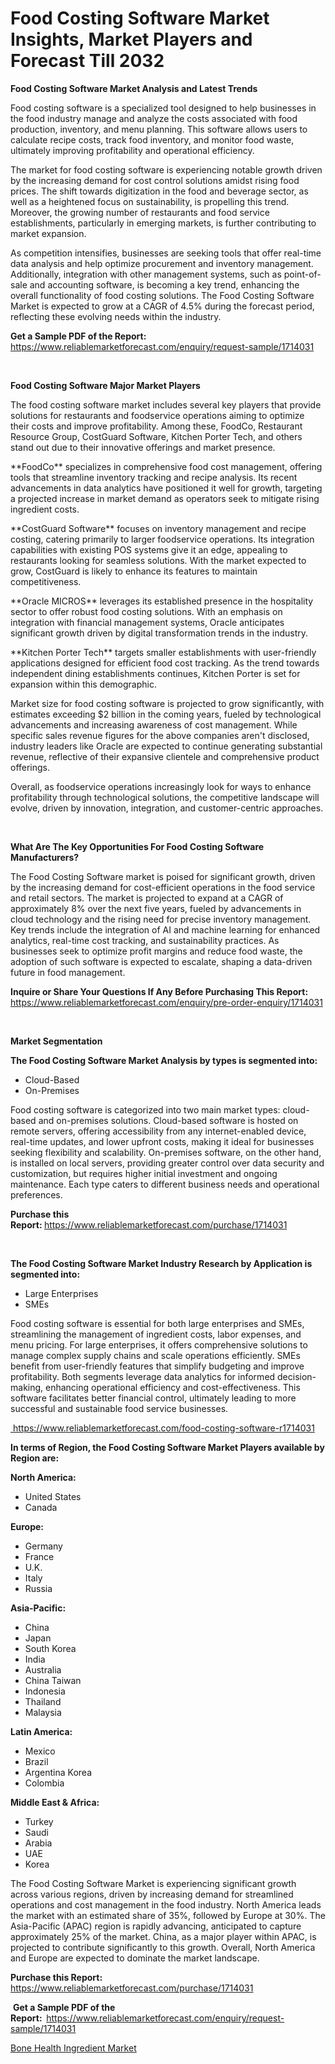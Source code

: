 <p><h1>Food Costing Software Market Insights, Market Players and Forecast Till 2032</h1></p><p><strong>Food Costing Software Market Analysis and Latest Trends</strong></p>
<p><p>Food costing software is a specialized tool designed to help businesses in the food industry manage and analyze the costs associated with food production, inventory, and menu planning. This software allows users to calculate recipe costs, track food inventory, and monitor food waste, ultimately improving profitability and operational efficiency.</p><p>The market for food costing software is experiencing notable growth driven by the increasing demand for cost control solutions amidst rising food prices. The shift towards digitization in the food and beverage sector, as well as a heightened focus on sustainability, is propelling this trend. Moreover, the growing number of restaurants and food service establishments, particularly in emerging markets, is further contributing to market expansion.</p><p>As competition intensifies, businesses are seeking tools that offer real-time data analysis and help optimize procurement and inventory management. Additionally, integration with other management systems, such as point-of-sale and accounting software, is becoming a key trend, enhancing the overall functionality of food costing solutions. The Food Costing Software Market is expected to grow at a CAGR of 4.5% during the forecast period, reflecting these evolving needs within the industry.</p></p>
<p><strong>Get a Sample PDF of the Report:&nbsp;</strong> <a href="https://www.reliablemarketforecast.com/enquiry/request-sample/1714031?utm_campaign=1950&utm_medium=2&utm_source=Github&utm_content=ia&utm_term=11012025&utm_id=food-costing-software">https://www.reliablemarketforecast.com/enquiry/request-sample/1714031</a></p>
<p>&nbsp;</p>
<p><strong>Food Costing Software Major Market Players</strong></p>
<p><p>The food costing software market includes several key players that provide solutions for restaurants and foodservice operations aiming to optimize their costs and improve profitability. Among these, FoodCo, Restaurant Resource Group, CostGuard Software, Kitchen Porter Tech, and others stand out due to their innovative offerings and market presence.</p><p>**FoodCo** specializes in comprehensive food cost management, offering tools that streamline inventory tracking and recipe analysis. Its recent advancements in data analytics have positioned it well for growth, targeting a projected increase in market demand as operators seek to mitigate rising ingredient costs.</p><p>**CostGuard Software** focuses on inventory management and recipe costing, catering primarily to larger foodservice operations. Its integration capabilities with existing POS systems give it an edge, appealing to restaurants looking for seamless solutions. With the market expected to grow, CostGuard is likely to enhance its features to maintain competitiveness.</p><p>**Oracle MICROS** leverages its established presence in the hospitality sector to offer robust food costing solutions. With an emphasis on integration with financial management systems, Oracle anticipates significant growth driven by digital transformation trends in the industry.</p><p>**Kitchen Porter Tech** targets smaller establishments with user-friendly applications designed for efficient food cost tracking. As the trend towards independent dining establishments continues, Kitchen Porter is set for expansion within this demographic.</p><p>Market size for food costing software is projected to grow significantly, with estimates exceeding $2 billion in the coming years, fueled by technological advancements and increasing awareness of cost management. While specific sales revenue figures for the above companies aren't disclosed, industry leaders like Oracle are expected to continue generating substantial revenue, reflective of their expansive clientele and comprehensive product offerings. </p><p>Overall, as foodservice operations increasingly look for ways to enhance profitability through technological solutions, the competitive landscape will evolve, driven by innovation, integration, and customer-centric approaches.</p></p>
<p>&nbsp;</p>
<p><strong>What Are The Key Opportunities For Food Costing Software Manufacturers?</strong></p>
<p><p>The Food Costing Software market is poised for significant growth, driven by the increasing demand for cost-efficient operations in the food service and retail sectors. The market is projected to expand at a CAGR of approximately 8% over the next five years, fueled by advancements in cloud technology and the rising need for precise inventory management. Key trends include the integration of AI and machine learning for enhanced analytics, real-time cost tracking, and sustainability practices. As businesses seek to optimize profit margins and reduce food waste, the adoption of such software is expected to escalate, shaping a data-driven future in food management.</p></p>
<p><strong>Inquire or Share Your Questions If Any Before Purchasing This Report:</strong> <a href="https://www.reliablemarketforecast.com/enquiry/pre-order-enquiry/1714031?utm_campaign=1950&utm_medium=2&utm_source=Github&utm_content=ia&utm_term=11012025&utm_id=food-costing-software">https://www.reliablemarketforecast.com/enquiry/pre-order-enquiry/1714031</a></p>
<p>&nbsp;</p>
<p><strong>Market Segmentation</strong></p>
<p><strong>The Food Costing Software Market Analysis by types is segmented into:</strong></p>
<p><ul><li>Cloud-Based</li><li>On-Premises</li></ul></p>
<p><p>Food costing software is categorized into two main market types: cloud-based and on-premises solutions. Cloud-based software is hosted on remote servers, offering accessibility from any internet-enabled device, real-time updates, and lower upfront costs, making it ideal for businesses seeking flexibility and scalability. On-premises software, on the other hand, is installed on local servers, providing greater control over data security and customization, but requires higher initial investment and ongoing maintenance. Each type caters to different business needs and operational preferences.</p></p>
<p><strong>Purchase this Report:&nbsp;</strong><a href="https://www.reliablemarketforecast.com/purchase/1714031?utm_campaign=1950&utm_medium=2&utm_source=Github&utm_content=ia&utm_term=11012025&utm_id=food-costing-software">https://www.reliablemarketforecast.com/purchase/1714031</a></p>
<p>&nbsp;</p>
<p><strong>The Food Costing Software Market Industry Research by Application is segmented into:</strong></p>
<p><ul><li>Large Enterprises</li><li>SMEs</li></ul></p>
<p><p>Food costing software is essential for both large enterprises and SMEs, streamlining the management of ingredient costs, labor expenses, and menu pricing. For large enterprises, it offers comprehensive solutions to manage complex supply chains and scale operations efficiently. SMEs benefit from user-friendly features that simplify budgeting and improve profitability. Both segments leverage data analytics for informed decision-making, enhancing operational efficiency and cost-effectiveness. This software facilitates better financial control, ultimately leading to more successful and sustainable food service businesses.</p></p>
<p><a href="https://www.reliablemarketforecast.com/food-costing-software-r1714031?utm_campaign=1950&utm_medium=2&utm_source=Github&utm_content=ia&utm_term=11012025&utm_id=food-costing-software">&nbsp;https://www.reliablemarketforecast.com/food-costing-software-r1714031</a></p>
<p><strong>In terms of Region, the Food Costing Software Market Players available by Region are:</strong></p>
<p>
    <p> <strong> North America: </strong>
        <ul>
            <li>United States</li>
            <li>Canada</li>
        </ul>
        </p> 
    <p> <strong> Europe: </strong>
        <ul>
            <li>Germany</li>
            <li>France</li>
            <li>U.K.</li>
            <li>Italy</li>
            <li>Russia</li>
        </ul>
        </p> 
    <p> <strong> Asia-Pacific: </strong>
        <ul>
            <li>China</li>
            <li>Japan</li>
            <li>South Korea</li>
            <li>India</li>
            <li>Australia</li>
            <li>China Taiwan</li>
            <li>Indonesia</li>
            <li>Thailand</li>
            <li>Malaysia</li>
        </ul>
        </p> 
    <p> <strong> Latin America: </strong>
        <ul>
            <li>Mexico</li>
            <li>Brazil</li>
            <li>Argentina Korea</li>
            <li>Colombia</li>
        </ul>
        </p> 
    <p> <strong> Middle East & Africa: </strong>
        <ul>
            <li>Turkey</li>
            <li>Saudi</li>
            <li>Arabia</li>
            <li>UAE</li>
            <li>Korea</li>
        </ul>
    </p>
    </p>
<p><p>The Food Costing Software Market is experiencing significant growth across various regions, driven by increasing demand for streamlined operations and cost management in the food industry. North America leads the market with an estimated share of 35%, followed by Europe at 30%. The Asia-Pacific (APAC) region is rapidly advancing, anticipated to capture approximately 25% of the market. China, as a major player within APAC, is projected to contribute significantly to this growth. Overall, North America and Europe are expected to dominate the market landscape.</p></p>
<p><strong>Purchase this Report: </strong><a href="https://www.reliablemarketforecast.com/purchase/1714031?utm_campaign=1950&utm_medium=2&utm_source=Github&utm_content=ia&utm_term=11012025&utm_id=food-costing-software">https://www.reliablemarketforecast.com/purchase/1714031</a></p>
<p>&nbsp;<strong>Get a Sample PDF of the Report:&nbsp;&nbsp;</strong><a href="https://www.reliablemarketforecast.com/enquiry/request-sample/1714031?utm_campaign=1950&utm_medium=2&utm_source=Github&utm_content=ia&utm_term=11012025&utm_id=food-costing-software">https://www.reliablemarketforecast.com/enquiry/request-sample/1714031</a></p>
<p><strong></strong></p>
<p><p><a href="https://github.com/marlanamarvn/Market-Research-Report-List-1/blob/main/bone-health-ingredient-market.md?utm_campaign=1950&utm_medium=2&utm_source=Github&utm_content=ia&utm_term=11012025&utm_id=food-costing-software">Bone Health Ingredient Market</a></p></p>